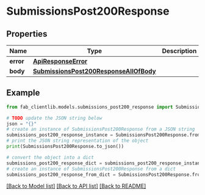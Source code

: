 # SubmissionsPost200Response

## Properties

 Name      | Type                                                                              | Description | Notes      
-----------|-----------------------------------------------------------------------------------|-------------|------------
 **error** | [**ApiResponseError**](ApiResponseError.md)                                       |             | [optional] 
 **body**  | [**SubmissionsPost200ResponseAllOfBody**](SubmissionsPost200ResponseAllOfBody.md) |             | [optional] 

## Example

```python
from fab_clientlib.models.submissions_post200_response import SubmissionsPost200Response

# TODO update the JSON string below
json = "{}"
# create an instance of SubmissionsPost200Response from a JSON string
submissions_post200_response_instance = SubmissionsPost200Response.from_json(json)
# print the JSON string representation of the object
print(SubmissionsPost200Response.to_json())

# convert the object into a dict
submissions_post200_response_dict = submissions_post200_response_instance.to_dict()
# create an instance of SubmissionsPost200Response from a dict
submissions_post200_response_from_dict = SubmissionsPost200Response.from_dict(submissions_post200_response_dict)
```

[[Back to Model list]](../README.md#documentation-for-models) [[Back to API list]](../README.md#documentation-for-api-endpoints) [[Back to README]](../README.md)


